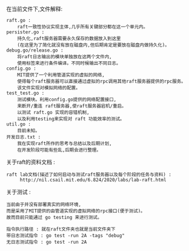 在当前文件下,文件解释:

    raft.go : 
        raft一致性协议实现主体,几乎所有关键部分都在这一个单元内。
    persister.go : 
        持久化,raft服务器需要永久保存的数据放入到这里
        (在这里为了简化就没有放在磁盘内,但后期肯定是要放在磁盘内做持久化)。
    debug.go/release.go : 
        将raft日志输出的模块单独放在这两个文件内,
        使用标签来进行条件编译。不同时候输出不同日志。
    config.go : 
        MIT提供了一个利用管道实现的虚拟的网络,
        使得每个raft服务器可以直接通过虚拟的rpc调用其他raft服务器提供的rpc服务。
        该文件实现对模拟网络的配置。
    test_test.go : 
        测试模块。利用config.go提供的网络配置接口,
        来断开/重连 raft服务器,使raft服务器宕机/重启。
        以测试 raft.go 实现的容错机制,
        以及利用testing来实现对 raft 功能效率的测试。
    util.go : 
        目前未知。
    开发日志.txt :
        我在实现raft所作的思考与总结以及后期计划,
        在开发阶段可能有些乱,后期会进行整理。


关于raft的资料文档 :   
    
    raft lab文档(描述了如何启动与测试raft服务器以及每个阶段的任务与资料) :
         http://nil.csail.mit.edu/6.824/2020/labs/lab-raft.html

关于测试 :

    当前由于并没有部署真实的网络环境,
    而是采用了MIT提供的由管道实现的虚拟网络的rpc接口(便于测试)。
    故而目前只能通过 go testing 来进行测试。
    
    指令执行路径 : 就在raft文件夹也就是当前文件夹下
    带日志测试指令 : go test -run 2A -tags "debug"
    无日志测试指令 : go test -run 2A